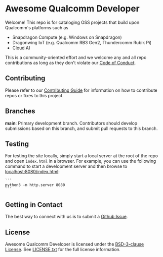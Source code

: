 # Awesome Qualcomm Developer

Welcome! This repo is for cataloging OSS projects that build upon Qualcomm's platforms such as
- Snapdragon Compute (e.g. Windows on Snapdragon)
- Dragonwing IoT (e.g. Qualcomm RB3 Gen2, Thundercomm Rubik Pi)
- Cloud AI

This is a community-oriented effort and we welcome any and all repo contributions as long as they don't violate our [Code of Conduct](CODE-OF-CONDUCT.md).

## Contributing

Please refer to our [Contributing Guide](CONTRIBUTING.md) for information on how to contribute repos or fixes to this project.

## Branches

**main**: Primary development branch. Contributors should develop submissions based on this branch, and submit pull requests to this branch.

## Testing

For testing the site locally, simply start a local server at the root of the repo and open `index.html` in a browser. For example, you can use the following command to start a development server and then browse to [localhost:8080/index.html](http://localhost:8080/index.html):

    ```
    python3 -m http.server 8080
    ```

## Getting in Contact

The best way to connect with us is to submit a [Github Issue](https://github.com/qualcomm/awesome-qualcomm-developer/issues/new). 

## License

Awesome Qualcomm Developer is licensed under the [BSD-3-clause License](https://spdx.org/licenses/BSD-3-Clause.html). See [LICENSE.txt](LICENSE.txt) for the full license information.
